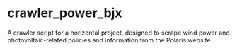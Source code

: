 # crawler_power_bjx

A crawler script for a horizontal project, designed to scrape wind power and photovoltaic-related policies and information from the Polaris website.
